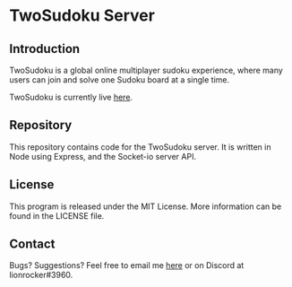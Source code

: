# TwoSudoku Server

## Introduction

TwoSudoku is a global online multiplayer sudoku experience, where many users can join and solve one Sudoku board at a single time.

TwoSudoku is currently live [here](https://www.twosudoku.xyz).

## Repository

This repository contains code for the TwoSudoku server. It is written in Node using Express, and the Socket-io server API.

## License

This program is released under the MIT License. More information can be found in the LICENSE file.

## Contact

Bugs? Suggestions? Feel free to email me [here](mailto:leon.rode13@gmail.com) or on Discord at lionrocker#3960.
